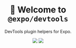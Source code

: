 <!-- Title -->
<h1 align="center">
👋 Welcome to <br><code>@expo/devtools</code>
</h1>

<p align="center">DevTools plugin helpers for Expo.</p>

<p align="center">
  <img src="https://flat.badgen.net/packagephobia/install/@expo/devtools">

  <a href="https://www.npmjs.com/package/@expo/devtools">
    <img src="https://flat.badgen.net/npm/dw/@expo/devtools" target="_blank" />
  </a>
</p>

<!-- Body -->
